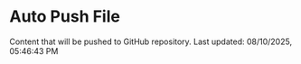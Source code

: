 # Auto Push File

Content that will be pushed to GitHub repository.
Last updated: 08/10/2025, 05:46:43 PM